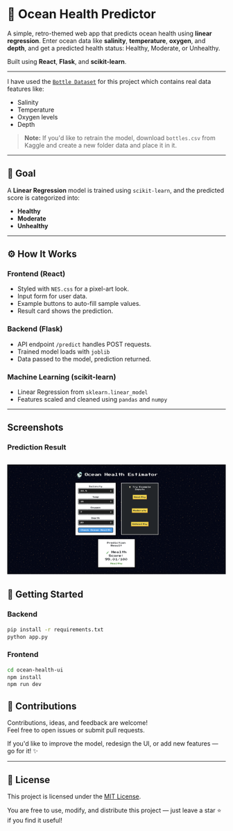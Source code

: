 # 🌊 Ocean Health Predictor

A simple, retro-themed web app that predicts ocean health using **linear regression**. Enter ocean data like **salinity**, **temperature**, **oxygen**, and **depth**, and get a predicted health status: Healthy, Moderate, or Unhealthy.

Built using **React**, **Flask**, and **scikit-learn**.

---

I have used the [`Bottle Dataset`](https://www.kaggle.com/datasets/dftow001/bottle-csv) for this project which contains real data features like:
- Salinity
- Temperature
- Oxygen levels
- Depth

> **Note:** If you'd like to retrain the model, download `bottles.csv` from Kaggle and create a new folder data and place it in it.

---
## 🎯 Goal

A **Linear Regression** model is trained using `scikit-learn`, and the predicted score is categorized into:

- **Healthy** 
- **Moderate** 
- **Unhealthy** 

---

## ⚙️ How It Works

### Frontend (React)
- Styled with `NES.css` for a pixel-art look.
- Input form for user data.
- Example buttons to auto-fill sample values.
- Result card shows the prediction.

### Backend (Flask)
- API endpoint `/predict` handles POST requests.
- Trained model loads with `joblib`
- Data passed to the model, prediction returned.

### Machine Learning (scikit-learn)
- Linear Regression from `sklearn.linear_model`
- Features scaled and cleaned using `pandas` and `numpy`

---

## Screenshots

### Prediction Result
![Prediction Result](./ocean-health-ui/src/assets/demo.png)
---
## 🚀 Getting Started

### Backend

```bash
pip install -r requirements.txt
python app.py
```
### Frontend
```bash
cd ocean-health-ui
npm install
npm run dev
```

## 🤝 Contributions

Contributions, ideas, and feedback are welcome!  
Feel free to open issues or submit pull requests.

If you'd like to improve the model, redesign the UI, or add new features — go for it! ✨

---

## 📄 License

This project is licensed under the [MIT License](LICENSE).

You are free to use, modify, and distribute this project — just leave a star ⭐ if you find it useful!